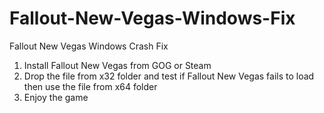 # Fallout-New-Vegas-Windows-Fix
Fallout New Vegas Windows Crash Fix
1. Install Fallout New Vegas from GOG or Steam
2. Drop the file from x32 folder and test if Fallout New Vegas fails to load then use the file from x64 folder
3. Enjoy the game

